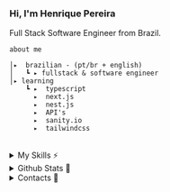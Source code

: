 <div>
  <h3>
  Hi, I'm Henrique Pereira</h3><p>Full Stack Software Engineer from Brazil.</p>
  
</div>

    about me 
    
    │▸  brazilian - (pt/br + english)
    │   ┗ ▸ fullstack & software engineer                     
    │▸ learning
        ┗ ▸  typescript
          ▸  next.js
          ▸  nest.js
          ▸  API's
          ▸  sanity.io
          ▸  tailwindcss
<br>
<details>
  <summary>My Skills ⚡</summary>
<div style="display: inline_block" align="center">
 <div style="display: inline_block" align="center">
  <br>
  <img align="center" alt="Henrique-Typescript" height="40" width="40" src="https://skillicons.dev/icons?i=typescript"/>
  <img align="center" alt="Henrique-Js" height="40" width="40" src="https://skillicons.dev/icons?i=javascript">
  <img align="center" alt="Henrique-NextJs" height="40" width="40" src="https://skillicons.dev/icons?i=nextjs"/>
  <img align="center" alt="Henrique-ReactJs" height="40" width="40" src="https://skillicons.dev/icons?i=react"/>
  <img align="center" alt="Henrique-Tailwind" height="40" width="40" src="https://skillicons.dev/icons?i=tailwind">
  <img align="center" alt="Henrique-Git" height="40" width="40" src="https://skillicons.dev/icons?i=git">
  <img align="center" alt="Henrique-Github" height="40" width="40" src="https://skillicons.dev/icons?i=github">
  <br><br>
  <img align="center" alt="Henrique-NodeJs" height="40" width="40" src="https://skillicons.dev/icons?i=nodejs"/>
  <img align="center" alt="Henrique-Nest" height="40" width="40" src="https://skillicons.dev/icons?i=nest"/>
  <img align="center" alt="Henrique-Prisma" height="40" width="40" src="https://skillicons.dev/icons?i=prisma"/>
  <img align="center" alt="Henrique-MySql" height="40" width="40" src="https://skillicons.dev/icons?i=mysql"/>
  <img align="center" alt="Henrique-PostgreSql" height="40" width="40" src="https://skillicons.dev/icons?i=postgresql"/>
   <img align="center" alt="Henrique-MongoDb" height="40" width="40" src="https://skillicons.dev/icons?i=mongodb"/>
  <img align="center" alt="Henrique-Docker" height="40" width="40" src="https://skillicons.dev/icons?i=docker" />
  <img align="center" alt="Henrique-Vercel" height="40" width="40" src="https://skillicons.dev/icons?i=vercel"/>
 </div>
</div>
</details>

<details>
  <summary>Github Stats 🐲</summary>
<div align="center">
   <img align="center" src="https://simple-github-stats.vercel.app/?user=henriquepmartins&date=02/02/2023" />
</div>
  
  [^ This Github Stats is one of my projects!](https://github.com/Henriquecestari/SimpleGithubStats)
</details>

<details>
  <summary>Contacts 🔎</summary>
<div align="center"> 
  <a href = "mailto:henriquepermartins@gmail.com"><img src="https://img.shields.io/badge/-Gmail-%23333?style=for-the-badge&logo=gmail&logoColor=white" target="_blank"></a>
  <a href="https://www.linkedin.com/in/henriquepereiramartins/" target="_blank"><img src="https://img.shields.io/badge/-LinkedIn-%230077B5?style=for-the-badge&logo=linkedin&logoColor=white" target="_blank"></a> 
</div>
<br>
</details>
